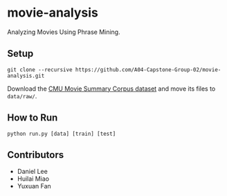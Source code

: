 # movie-analysis

Analyzing Movies Using Phrase Mining.

## Setup

```
git clone --recursive https://github.com/A04-Capstone-Group-02/movie-analysis.git
```

Download the [CMU Movie Summary Corpus dataset](http://www.cs.cmu.edu/~ark/personas/data/MovieSummaries.tar.gz) and move its files to `data/raw/`.

## How to Run

```
python run.py [data] [train] [test]
```

## Contributors

- Daniel Lee
- Huilai Miao
- Yuxuan Fan
